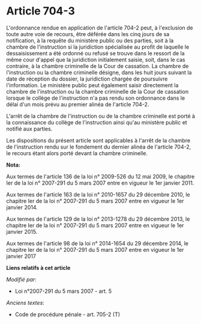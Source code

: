 # Article 704-3

L'ordonnance rendue en application de l'article 704-2 peut, à  l'exclusion de toute autre voie de recours, être déférée dans
les cinq  jours de sa notification, à la requête du ministère public ou des  parties, soit à la chambre de l'instruction si
la juridiction  spécialisée au profit de laquelle le dessaisissement a été ordonné ou  refusé se trouve dans le ressort de la
même cour d'appel que la  juridiction initialement saisie, soit, dans le cas contraire, à la  chambre criminelle de la Cour
de cassation. La chambre de l'instruction  ou la chambre criminelle désigne, dans les huit jours suivant la date de
réception du dossier, la juridiction chargée de poursuivre  l'information. Le ministère public peut également saisir
directement la  chambre de l'instruction ou la chambre criminelle de la Cour de  cassation lorsque le collège de
l'instruction n'a pas rendu son  ordonnance dans le délai d'un mois prévu au premier alinéa de l'article  704-2.

L'arrêt de la chambre de l'instruction ou de la chambre  criminelle est porté à la connaissance du collège de l'instruction
ainsi  qu'au ministère public et notifié aux parties.

Les dispositions du présent article sont applicables à l'arrêt  de la chambre de l'instruction rendu sur le fondement du
dernier alinéa  de l'article 704-2, le recours étant alors porté devant la chambre  criminelle.

**Nota:**

Aux termes de l'article 136 de la loi n° 2009-526 du 12 mai 2009, le chapitre Ier de la loi n° 2007-291 du 5 mars 2007 entre
en vigueur le 1er janvier 2011.

Aux termes de l'article 163 de la loi n° 2010-1657 du 29 décembre 2010, le chapitre Ier de la loi n° 2007-291 du 5 mars 2007
entre en vigueur le 1er janvier 2014.

Aux termes de l'article 129 de la loi n° 2013-1278 du 29 décembre 2013, le chapitre Ier de la loi n° 2007-291 du 5 mars 2007
entre en vigueur le 1er janvier 2015.

Aux termes de l'article 98 de la loi n° 2014-1654 du 29 décembre 2014, le chapitre Ier de la loi n° 2007-291 du 5 mars 2007
entre en vigueur le 1er janvier 2017

**Liens relatifs à cet article**

_Modifié par_:

  - Loi n°2007-291 du 5 mars 2007 - art. 5

_Anciens textes_:

  - Code de procédure pénale - art. 705-2 (T)

